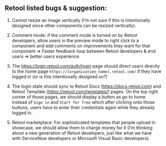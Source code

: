 ## Retool listed bugs & suggestion:

1. Cannot resize an image vertically (I’m not sure if this is intentionally designed since other components can be resized vertically).

2. Comment mode: if the comment mode is turned on by Retool developers, allow users in the preview mode to right click to a component and add comments on improvements they want for that component => Faster feedback loop between Retool developers & end users => better users experience.

3. The https://login.retool.com/auth/login page should direct users directly to the home page `https://[organization_name].retool.com/` if they have logged in (or is this intentionally designed so?)

4. The login state should sync to Retool Docs (https://docs.retool.com) and Retool Template (https://retool.com/templates/) pages. On the top right corner of those pages, we should display a button as go to home instead of `Sign in` and `Start for free` which after clicking onto those buttons, users have to enter their credentials again while they already logged in.

5. Retool marketplace: For sophisticated templates that people upload in showcase, we should allow them to charge money for it (I’m thinking about a new generation of Retool developers, just like what we have with ServiceNow developers or Microsoft Visual Basic developers).
